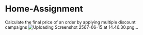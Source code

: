 # Home-Assignment
Calculate the final price of an order by applying multiple discount campaigns
![Uploading Screenshot 2567-06-15 at 14.46.30.png…]()
